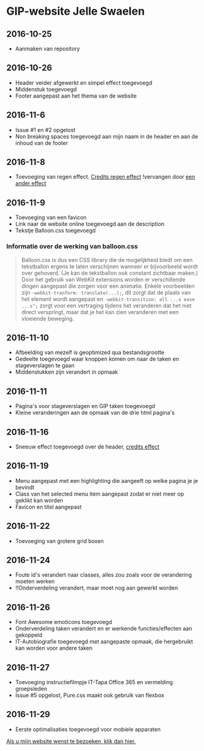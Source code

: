 # GIP-website Jelle Swaelen

## 2016-10-25

+ Aanmaken van repository

## 2016-10-26

+ Header verder afgewerkt en simpel effect toegevoegd
+ Middenstuk toegevoegd
+ Footer aangepast aan het thema van de website

## 2016-11-6

+ Issue  #1 en #2 opgelost
+ Non breaking spaces toegevoegd aan mijn naam in de header en aan de inhoud van de footer

## 2016-11-8

+ Toevoeging van regen effect. [Credits regen effect](https://codepen.io/alemesre/pen/hAxGg) !vervangen door [een ander effect](https://codepen.io/NickyCDK/pen/AIonk)

## 2016-11-9

+ Toevoeging van een favicon
+ Link naar de website online toegevoegd aan de description
+ Tekstje Balloon.css toegevoegd

### Informatie over de werking van balloon.css

> Balloon.css is dus een CSS library die de mogelijkheid biedt om een tekstballon ergens te laten verschijnen wanneer er bijvoorbeeld wordt over gehoverd. (Je kan de tekstballon ook constant zichtbaar maken.)
Door het gebruik van WebKit extensions worden er verschillende dingen aangepast die zorgen voor een animatie. Enkele voorbeelden zijn `-webkit-tranform: translate(...);`, dit zorgt dat de plaats van het element wordt aangepast en `-webkit-transition: all ...s ease ...s";` zorgt voor een vertraging tijdens het veranderen dat het niet direct verspringt, maar dat je het kan zien veranderen met een vloeiende beweging.

## 2016-11-10

+ Afbeelding van mezelf is geoptimized qua bestandsgrootte
+ Gedeelte toegevoegd waar knoppen komen om naar de taken en stageverslagen te gaan
+ Middenstukken zijn verandert in opmaak

## 2016-11-11

+ Pagina's voor stageverslagen en GIP taken toegevoegd
+ Kleine veranderingen aan de opmaak van de drie html pagina's

## 2016-11-16

+ Sneeuw effect toegevoegd over de header, [credits effect](https://codepen.io/NickyCDK/pen/AIonk)

## 2016-11-19

+ Menu aangepast met een highlighting die aangeeft op welke pagina je je bevindt
+ Class van het selected menu item aangepast zodat er niet meer op geklikt kan worden
+ Favicon en titel aangepast

## 2016-11-22

+ Toevoeging van grotere grid boxen

## 2016-11-24

+ Foute id's verandert naar classes, alles zou zoals voor de verandering moeten werken
+ !!Onderverdeling verandert, maar moet nog aan gewerkt worden

## 2016-11-26

+ Font Awesome emoticons toegevoegd
+ Onderverdeling taken verandert en er werkende functies/effecten aan gekoppeld
+ IT-Autobiografie toegevoegd met aangepaste opmaak, die hergebruikt kan worden voor andere taken

## 2016-11-27

+ Toevoeging instructiefilmpje IT-Tapa Office 365 en vermelding groepsleden
+ Issue #5 opgelost, Pure.css maakt ook gebruik van flexbox

## 2016-11-29

+ Eerste optimalisaties toegevoegd voor mobiele apparaten

[Als u mijn website wenst te bezoeken, klik dan hier.](https://jelles-immalle.github.io)
